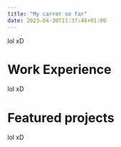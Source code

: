 ```yaml
---
title: "My carrer so far"
date: 2023-04-30T11:37:48+01:00
---
```


lol xD

# Work Experience
lol xD

# Featured projects
lol xD
